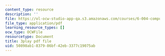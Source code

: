 ```yaml
---
content_type: resource
description: ''
file: https://ol-ocw-studio-app-qa.s3.amazonaws.com/courses/6-004-computation-structures-spring-2017/50898ab1837986bf42eb3377c19075ab_5BRcFgMJLCs.pdf
file_type: application/pdf
learning_resource_types: []
ocw_type: OCWFile
resourcetype: Document
title: 3play pdf file
uid: 50898ab1-8379-86bf-42eb-3377c19075ab
---
```

